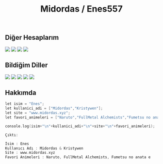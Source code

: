 <h1 align="center">
  <b>Midordas / Enes557</b>
</h1>
<br>
<p>
<h2>Diğer Hesaplarım</h2>
<div>
 <a href="https://www.discord.com/users/625712041583312896" target"blank_"><img src="https://img.shields.io/badge/Discord%20-7289DA.svg?&style=for-the-badge&logo=discord&logoColor=white"></a>
 <a href="https://www.github.com/Enes557" target"blank_"><img src="https://img.shields.io/badge/GitHub%20/%20Enes557-100000?style=for-the-badge&logo=github&logoColor=white"></a>
 <a href="https://steamcommunity.com/profiles/76561198998108922/" target"blank_"><img src="https://img.shields.io/badge/Steam-000000?style=for-the-badge&logo=steam&logoColor=white"></a>
 <a href="mailto:enesgunyil99@gmail.com" target"blank_"><img src="https://img.shields.io/badge/Gmail-D14836?style=for-the-badge&logo=gmail&logoColor=white"></a>

</div>
</p>
<h2>Bildiğim Diller</h2>
<div>
  <img src="https://img.shields.io/badge/-html-c58545?style=for-the-badge&logo=html5&logoColor=c58545&labelColor=282828">
  <img src="https://img.shields.io/badge/-css-d1a01f?style=for-the-badge&logo=css3&logoColor=d1a01f&labelColor=282828">
  <img src="https://img.shields.io/badge/-javascript-F7DF1E?style=for-the-badge&logo=javascript&logoColor=F7DF1E&labelColor=282828">
  <img src="https://img.shields.io/badge/-node.js-43853D?style=for-the-badge&logo=node.js&logoColor=98b982&labelColor=282828">
  <img src="https://img.shields.io/badge/-php-777BB4?style=for-the-badge&logo=php&logoColor=777BB4&labelColor=282828">
</div>
</p>

<h2>Hakkımda</h2>

```c++
let isim = "Enes";
let kullanici_adi = ["Midordas","Kristywen"];
let site = "www.midordas.xyz";
let favori_animeleri = ["Naruto","FullMetal Alchemists","Fumetsu no anata e"];

console.log(isim+"\n"+kullanici_adi+"\n"+site+"\n"+favori_animeleri);

Çıktı:

İsim : Enes
Kullanıcı Adı : Midordas & Kristywen
Site : www.midordas.xyz
Favori Animeleri : Naruto, FullMetal Alchemists, Fumetsu no anata e
```

